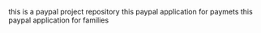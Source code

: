 this is a paypal project repository
this paypal application for paymets
this paypal application for families
